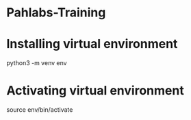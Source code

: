 # Pahlabs-Training

# Installing virtual environment
python3 -m venv env

# Activating virtual environment

source env/bin/activate



